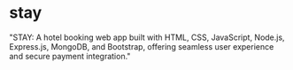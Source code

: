 # stay
"STAY: A hotel booking web app built with HTML, CSS, JavaScript, Node.js, Express.js, MongoDB, and Bootstrap, offering seamless user experience and secure payment integration."
